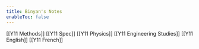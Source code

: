 ```yaml
---
title: Binyan's Notes
enableToc: false
---
```


[[Y11 Methods]]
[[Y11 Spec]]
[[Y11 Physics]]
[[Y11 Engineering Studies]]
[[Y11 English]]
[[Y11 French]]